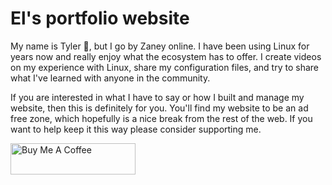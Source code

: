 # El's portfolio website

My name is Tyler 👋, but I go by Zaney online. I have been using Linux for years now and really enjoy what the ecosystem has to offer. I create videos on my experience with Linux, share my configuration files, and try to share what I've learned with anyone in the community.

If you are interested in what I have to say or how I built and manage my website, then this is definitely for you. You'll find my website to be an ad free zone, which hopefully is a nice break from the rest of the web. If you want to help keep it this way please consider supporting me.

<a href="https://www.buymeacoffee.com/notzaney" target="_blank"><img src="https://cdn.buymeacoffee.com/buttons/v2/default-yellow.png" alt="Buy Me A Coffee" style="height: 50px !important;width: 200px !important;" ></a>
